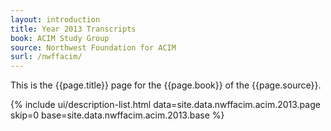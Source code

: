 ```yaml
---
layout: introduction
title: Year 2013 Transcripts
book: ACIM Study Group
source: Northwest Foundation for ACIM
surl: /nwffacim/
---
```


This is the {{page.title}} page for the {{page.book}} of the
{{page.source}}.

{% include ui/description-list.html
data=site.data.nwffacim.acim.2013.page skip=0
base=site.data.nwffacim.acim.2013.base %}

